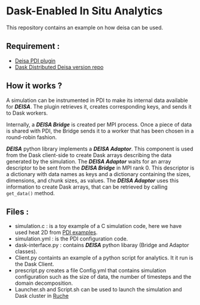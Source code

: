 # Dask-Enabled In Situ Analytics
This repository contains an example on how deisa can be used. 

## Requirement :
- [Deisa PDI plugin](https://github.com/GueroudjiAmal/deisa) 
- [Dask Distributed Deisa version repo](https://github.com/GueroudjiAmal/distributed)

## How it works ?

A simulation can be instrumented in PDI to make its internal data available for **_DEISA_**. The plugin retrieves it, creates corresponding keys, and sends it to Dask workers. 

Internally, a **_DEISA Bridge_** is created per MPI process. Once a piece of data is shared with PDI, the Bridge sends it to a worker that has been chosen in a round-robin fashion. 

**_DEISA_** python library implements a **_DEISA Adaptor_**. This component is used from the Dask client-side to create Dask arrays describing the data generated by the simulation. The **_DEISA Adaptor_** waits for an array descriptor to be sent from the **_DEISA Bridge_** in MPI rank 0. This descriptor is a dictionary with data names as keys and a dictionary containing the sizes, dimensions, and chunk sizes, as values. 
The **_DEISA Adaptor_** uses this information to create Dask arrays, that can be retrieved by calling `get_data()` method.    

## Files :
- simulation.c : is a toy example of a C simulation code, here we have used heat 2D from [PDI examples](https://pdi.dev/master/PDI_example.html).
- simulation.yml :  is the PDI configuration code. 
- dask-interface.py : contains **_DEISA_** python libaray (Bridge and Adaptor classes).
- Client.py containts an example of a python script for analytics. It it run is the Dask Client.
- prescript.py creates a file Config.yml that contains simulation configuration such as the size of data, the number of timesteps and the domain decomposition.
- Launcher.sh and Script.sh can be used to launch the simulation and Dask cluster in [Ruche](https://mesocentre.pages.centralesupelec.fr/user_doc/)
 
